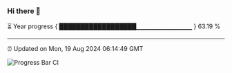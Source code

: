### Hi there 👋

⏳ Year progress { ██████████████████▁▁▁▁▁▁▁▁▁▁▁▁ } 63.19 %

---

⏰ Updated on Mon, 19 Aug 2024 06:14:49 GMT

![Progress Bar CI](https://github.com/code-lakshay/GitHub-Actions-Demo/workflows/Progress%20Bar%20CI/badge.svg)

